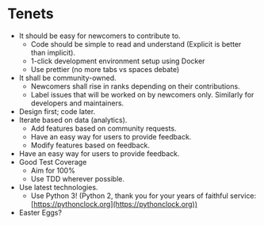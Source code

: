 # Tenets

* It should be easy for newcomers to contribute to.
  * Code should be simple to read and understand (Explicit is better than implicit).
  * 1-click development environment setup using Docker
  * Use prettier (no more tabs vs spaces debate)
* It shall be community-owned.
  * Newcomers shall rise in ranks depending on their contributions.
  * Label issues that will be worked on by newcomers only. Similarly for developers and maintainers.
* Design first; code later.
* Iterate based on data (analytics).
  * Add features based on community requests.
  * Have an easy way for users to provide feedback.
  * Modify features based on feedback.
* Have an easy way for users to provide feedback.
* Good Test Coverage
  * Aim for 100%
  * Use TDD wherever possible.
* Use latest technologies.
  * Use Python 3! (Python 2, thank you for your years of faithful service: [https://pythonclock.org](https://pythonclock.org))
* Easter Eggs?
